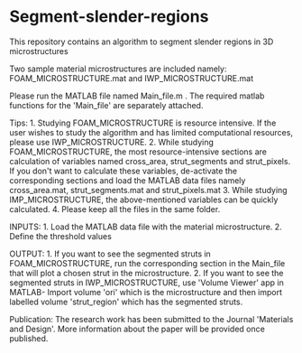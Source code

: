 # Segment-slender-regions
This repository contains an algorithm to segment slender regions in 3D microstructures

Two sample material microstructures are included namely: FOAM_MICROSTRUCTURE.mat and IWP_MICROSTRUCTURE.mat

Please run the MATLAB file named Main_file.m .
The required matlab functions for the 'Main_file' are separately attached.

Tips: 1. Studying FOAM_MICROSTRUCTURE is resource intensive. If the user wishes to study the algorithm and has limited                computational resources, please use IWP_MICROSTRUCTURE.
      2. While studying FOAM_MICROSTRUCTURE, the most resource-intensive sections are calculation of variables named                  cross_area, strut_segments and strut_pixels. If you don't           want to calculate these variables, de-activate           the corresponding sections and load the MATLAB data files namely cross_area.mat, strut_segments.mat and                      strut_pixels.mat
      3. While studying IMP_MICROSTRUCTURE, the above-mentioned variables can be quickly calculated.
      4. Please keep all the files in the same folder.

INPUTS: 1. Load the  MATLAB data file with the material microstructure.
        2. Define the threshold values

OUTPUT: 1. If you want to see the segmented struts in FOAM_MICROSTRUCTURE, run the corresponding section in the Main_file                that will plot a chosen strut in the microstructure.
        2. If you want to see the segmented struts in IWP_MICROSTRUCTURE, use 'Volume Viewer' app in MATLAB- Import volume              'ori' which is the microstructure and then import labelled volume 'strut_region' which has the segmented struts.

Publication: The research work has been submitted to the Journal 'Materials and Design'. More information about the paper will be provided once published.
